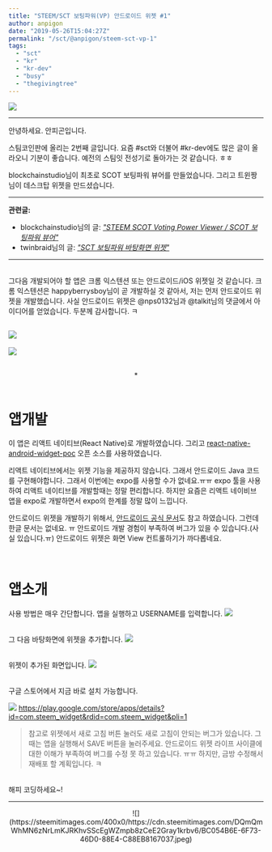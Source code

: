```yaml
---
title: "STEEM/SCT 보팅파워(VP) 안드로이드 위젯 #1"
author: anpigon
date: "2019-05-26T15:04:27Z"
permalink: "/sct/@anpigon/steem-sct-vp-1"
tags:
  - "sct"
  - "kr"
  - "kr-dev"
  - "busy"
  - "thegivingtree"
---
```

![](https://cdn.steemitimages.com/640x0/https://files.steempeak.com/file/steempeak/anpigon/KG7rYy6a-E18490E185A6E186A8E18489E185B3E18490E185B320E1848CE185A1E18485E185B5E18491E185ADE18489E185B5E1848CE185A1.png)
***

안녕하세요. 안피곤입니다.

스팀코인판에 올리는 2번째 글입니다. 요즘 #sct와 더불어 #kr-dev에도 많은 글이 올라오니 기분이 좋습니다. 예전의 스팀잇 전성기로 돌아가는 것 같습니다. ㅎㅎ

 blockchainstudio님이 최초로 SCOT 보팅파워 뷰어를 만들었습니다.  그리고 트윈짱님이 데스크탑 위젯을 만드셨습니다.  

---
**관련글:**
* blockchainstudio님의 글: [*"STEEM SCOT Voting Power Viewer / SCOT 보팅파워 뷰어"*](/kr/@blockchainstudio/steem-scot-voting-power-viewer)
* twinbraid님의 글: [*"SCT 보팅파워 바탕화면 위젯"*](/sct/@twinbraid/sct)
---

<br>그다음 개발되어야 할 앱은 크롬 익스텐션 또는 안드로이드/iOS 위젯일 것 같습니다. 크롬 익스텐션은 happyberrysboy님이 곧 개발하실 것 같아서, 저는 먼저 안드로이드 위젯을 개발했습니다. 사실 안드로이드 위젯은 @nps0132님과 @talkit님의 댓글에서 아이디어를 얻었습니다. 두분께 감사합니다. ㅋ

![](https://cdn.steemitimages.com/500x0/https://files.steempeak.com/file/steempeak/anpigon/PcjbS6kr-E18489E185B3E1848FE185B3E18485E185B5E186ABE18489E185A3E186BA202019-05-262023.28.14.png)
---

![](https://cdn.steemitimages.com/300x0/https://cdn.steemitimages.com/p/3V3rr4S3jU4ADxgtADsNyz5GG3gWgrUF5iHeyX5qAtn5iLMKepBARBVCQLc3r4So4w3eTCG9ajLEtVmNkX1jASAaajQ2LzB9633eorFeEySFEvJMYkiFSMGVwkyAUwxRtDGoLRxiGPpBwEo3woseUZc38UKdYZA35ViTXLHWTFuHkb9cBNLh9iQYa1Wwd3C8ADQXELAmTMs1FBouWmkK2Z8BXbLx372TfRyyWFmJse8N3SZfN4RZfvtn15cvDxNQ1PeMovTNiRgcTHfkmirnC252wWheNi3ZWn5XiDjs8Y585?format=match&mode=fit)

<br>
<center>*</center>
<br>

# 앱개발

이 앱은 리액트 네이티브(React Native)로 개발하였습니다. 그리고 [react-native-android-widget-poc](https://github.com/netbeast/react-native-android-widget-poc) 오픈 소스를 사용하였습니다.

리액트 네이티브에서는 위젯 기능을 제공하지 않습니다. 그래서 안드로이드 Java 코드를 구현해야합니다. 그래서 이번에는 expo를 사용할 수가 없네요.ㅠㅠ expo 툴을 사용하여 리액트 네이티브를 개발할때는 정말 편리합니다. 하지만 요즘은 리액트 네이비브 앱을 expo로 개발하면서 expo의 한계를 정말 많이 느낍니다.

안드로이드 위젯을 개발하기 위해서, [안드로이드 공식 문서](https://developer.android.com/guide/topics/appwidgets)도 참고 하였습니다. 그런데 한글 문서는 없네요. ㅠ 안드로이드 개발 경험이 부족하여 버그가 있을 수  있습니다.(사실 있습니다.ㅠ) 안드로이드 위젯은 화면 View 컨트롤하기가 까다롭네요.

&nbsp;

# 앱소개
사용 방법은 매우 간단합니다. 앱을 실행하고 USERNAME를 입력합니다.
![](https://cdn.steemitimages.com/250x0/https://files.steempeak.com/file/steempeak/anpigon/p6q37YoB-Screenshot_20190526-232058_Steem20Widget.jpg)

<br>그 다음 바탕화면에 위젯을 추가합니다.
![](https://cdn.steemitimages.com/250x0/https://files.steempeak.com/file/steempeak/anpigon/z73RVKUQ-Screenshot_20190526-194740_One20UI20Home.jpg)

<br>위젯이 추가된 화면입니다.
![](https://cdn.steemitimages.com/250x0/https://files.steempeak.com/file/steempeak/anpigon/kK466Xy9-Screenshot_20190526-194820_One20UI20Home.jpg)

<br>구글 스토어에서 지금 바로 설치 가능합니다.

[![](https://files.steempeak.com/file/steempeak/anpigon/lA3fOfzx-E18489E185B3E1848FE185B3E18485E185B5E186ABE18489E185A3E186BA202019-05-262023.16.54.png)](https://play.google.com/store/apps/details?id=com.steem_widget&rdid=com.steem_widget&pli=1)
https://play.google.com/store/apps/details?id=com.steem_widget&rdid=com.steem_widget&pli=1

> 참고로 위젯에서 새로 고침 버튼 눌러도 새로 고침이 안되는 버그가 있습니다. 그때는 앱을 실행해서 SAVE 버튼을 눌러주세요. 안드로이드 위젯 라이프 사이클에 대한 이해가 부족하여 버그를 수정 못 하고 있습니다. ㅠㅠ 하지만, 금방 수정해서 재배포 할 계획입니다. ㅋ

<br>해피 코딩하세요~!

***

<center>![](https://steemitimages.com/400x0/https://cdn.steemitimages.com/DQmQmWhMN6zNrLmKJRKhvSScEgWZmpb8zCeE2Gray1krbv6/BC054B6E-6F73-46D0-88E4-C88EB8167037.jpeg)</center>